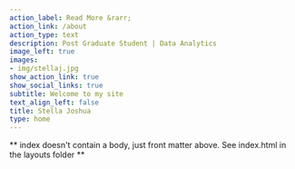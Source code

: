```yaml
---
action_label: Read More &rarr;
action_link: /about
action_type: text
description: Post Graduate Student | Data Analytics 
image_left: true
images:
- img/stellaj.jpg
show_action_link: true
show_social_links: true
subtitle: Welcome to my site
text_align_left: false
title: Stella Joshua
type: home
---
```


** index doesn't contain a body, just front matter above.
See index.html in the layouts folder **
